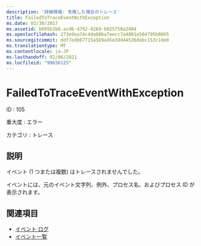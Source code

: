 ```yaml
---
description: '詳細情報: 失敗した場合のトレース'
title: FailedToTraceEventWithException
ms.date: 03/30/2017
ms.assetid: b605b2b8-acd6-4762-8269-b025758a2404
ms.openlocfilehash: 273e9ea74c4da88ba7eecc7a4801e504795b0065
ms.sourcegitcommit: ddf7edb67715a5b9a45e3dd44536dabc153c1de0
ms.translationtype: MT
ms.contentlocale: ja-JP
ms.lasthandoff: 02/06/2021
ms.locfileid: "99656125"
---
```

# <a name="failedtotraceeventwithexception"></a>FailedToTraceEventWithException

ID : 105  
  
 重大度 : エラー  
  
 カテゴリ : トレース  
  
## <a name="description"></a>説明  

 イベント (1 つまたは複数) はトレースされませんでした。  
  
 イベントには、元のイベント文字列、例外、プロセス名、およびプロセス ID が表示されます。  
  
## <a name="see-also"></a>関連項目

- [イベント ログ](index.md)
- [イベント一覧](events-general-reference.md)
